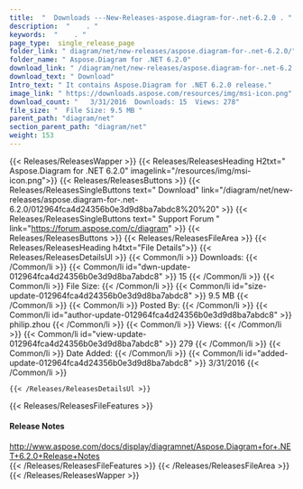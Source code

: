 ```yaml
---
title:  "  Downloads ---New-Releases-aspose.diagram-for-.net-6.2.0 . " 
description:  "    . " 
keywords:  "    . " 
page_type:  single_release_page
folder_link: " diagram/net/new-releases/aspose.diagram-for-.net-6.2.0/"
folder_name: " Aspose.Diagram for .NET 6.2.0"
download_link: " /diagram/net/new-releases/aspose.diagram-for-.net-6.2.0/012964fca4d24356b0e3d9d8ba7abdc8"
download_text: " Download"
Intro_text: " It contains Aspose.Diagram for .NET 6.2.0 release."
image_link: " https://downloads.aspose.com/resources/img/msi-icon.png"
download_count: "   3/31/2016  Downloads: 15  Views: 278"
file_size: "  File Size: 9.5 MB "
parent_path: "diagram/net"
section_parent_path: "diagram/net"
weight: 153 
---
```


{{< Releases/ReleasesWapper >}}
  {{< Releases/ReleasesHeading H2txt=" Aspose.Diagram for .NET 6.2.0" imagelink="/resources/img/msi-icon.png">}}
  {{< Releases/ReleasesButtons >}}
    {{< Releases/ReleasesSingleButtons text=" Download" link="/diagram/net/new-releases/aspose.diagram-for-.net-6.2.0/012964fca4d24356b0e3d9d8ba7abdc8%20%20" >}}
    {{< Releases/ReleasesSingleButtons text=" Support Forum " link="https://forum.aspose.com/c/diagram" >}}
  {{< Releases/ReleasesButtons >}}
  {{< Releases/ReleasesFileArea >}}
    {{< Releases/ReleasesHeading h4txt="File Details">}}
    {{< Releases/ReleasesDetailsUl >}}
            {{< Common/li  >}} Downloads: {{< /Common/li >}} 
      {{< Common/li id="dwn-update-012964fca4d24356b0e3d9d8ba7abdc8" >}} 15 {{< /Common/li >}} 
      {{< Common/li  >}} File Size: {{< /Common/li >}} 
      {{< Common/li id="size-update-012964fca4d24356b0e3d9d8ba7abdc8" >}} 9.5 MB {{< /Common/li >}} 
      {{< Common/li  >}} Posted By: {{< /Common/li >}} 
      {{< Common/li id="author-update-012964fca4d24356b0e3d9d8ba7abdc8" >}} philip.zhou {{< /Common/li >}} 
      {{< Common/li  >}} Views: {{< /Common/li >}} 
      {{< Common/li id="view-update-012964fca4d24356b0e3d9d8ba7abdc8" >}} 279 {{< /Common/li >}} 
      {{< Common/li  >}} Date Added: {{< /Common/li >}} 
      {{< Common/li id="added-update-012964fca4d24356b0e3d9d8ba7abdc8" >}} 3/31/2016 {{< /Common/li >}} 

    {{< /Releases/ReleasesDetailsUl >}}

  {{< Releases/ReleasesFileFeatures >}}
      <h4>Release Notes</h4><div><a href="http://www.aspose.com/docs/display/diagramnet/Aspose.Diagram+for+.NET+6.2.0+Release+Notes">http://www.aspose.com/docs/display/diagramnet/Aspose.Diagram+for+.NET+6.2.0+Release+Notes</a></div>
  {{< /Releases/ReleasesFileFeatures >}}
 {{< /Releases/ReleasesFileArea >}}
{{< /Releases/ReleasesWapper >}}


